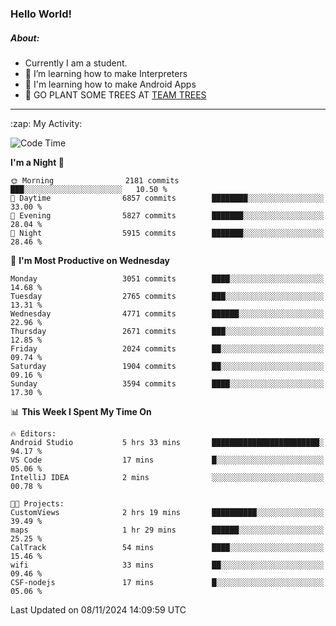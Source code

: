 ### Hello World!

##### About:
- Currently I am a student.
- 🌱 I’m learning how to make Interpreters
- 🌱 I'm learning how to make Android Apps
- 🌱 GO PLANT SOME TREES AT [TEAM TREES](https://teamtrees.org/)

---
  <summary>:zap: My Activity:</summary>
  
<!--START_SECTION:waka-->
![Code Time](http://img.shields.io/badge/Code%20Time-1%2C563%20hrs%2041%20mins-blue)

**I'm a Night 🦉** 

```text
🌞 Morning                2181 commits        ███░░░░░░░░░░░░░░░░░░░░░░   10.50 % 
🌆 Daytime                6857 commits        ████████░░░░░░░░░░░░░░░░░   33.00 % 
🌃 Evening                5827 commits        ███████░░░░░░░░░░░░░░░░░░   28.04 % 
🌙 Night                  5915 commits        ███████░░░░░░░░░░░░░░░░░░   28.46 % 
```
📅 **I'm Most Productive on Wednesday** 

```text
Monday                   3051 commits        ████░░░░░░░░░░░░░░░░░░░░░   14.68 % 
Tuesday                  2765 commits        ███░░░░░░░░░░░░░░░░░░░░░░   13.31 % 
Wednesday                4771 commits        ██████░░░░░░░░░░░░░░░░░░░   22.96 % 
Thursday                 2671 commits        ███░░░░░░░░░░░░░░░░░░░░░░   12.85 % 
Friday                   2024 commits        ██░░░░░░░░░░░░░░░░░░░░░░░   09.74 % 
Saturday                 1904 commits        ██░░░░░░░░░░░░░░░░░░░░░░░   09.16 % 
Sunday                   3594 commits        ████░░░░░░░░░░░░░░░░░░░░░   17.30 % 
```


📊 **This Week I Spent My Time On** 

```text
🔥 Editors: 
Android Studio           5 hrs 33 mins       ████████████████████████░   94.17 % 
VS Code                  17 mins             █░░░░░░░░░░░░░░░░░░░░░░░░   05.06 % 
IntelliJ IDEA            2 mins              ░░░░░░░░░░░░░░░░░░░░░░░░░   00.78 % 

🐱‍💻 Projects: 
CustomViews              2 hrs 19 mins       ██████████░░░░░░░░░░░░░░░   39.49 % 
maps                     1 hr 29 mins        ██████░░░░░░░░░░░░░░░░░░░   25.25 % 
CalTrack                 54 mins             ████░░░░░░░░░░░░░░░░░░░░░   15.46 % 
wifi                     33 mins             ██░░░░░░░░░░░░░░░░░░░░░░░   09.46 % 
CSF-nodejs               17 mins             █░░░░░░░░░░░░░░░░░░░░░░░░   05.06 % 
```


 Last Updated on 08/11/2024 14:09:59 UTC
<!--END_SECTION:waka-->

